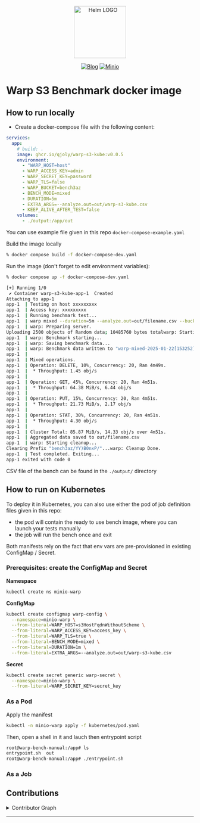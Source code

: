 <p align="center">
    <img src="https://avatars.githubusercontent.com/u/82603435?v=4" width="140px" alt="Helm LOGO"/>
</p>

<div align="center">

  [![Blog](https://img.shields.io/badge/Blog-blue?style=for-the-badge&logo=buymeacoffee&logoColor=white)](https://une-tasse-de.cafe/)
  [![Minio](https://img.shields.io/badge/Minio-red?style=for-the-badge&logo=minio&logoColor=white)](https://min.io/docs/minio/kubernetes/upstream/index.html)
  
</div>

# Warp S3 Benchmark docker image

## How to run locally

- Create a docker-compose file with the following content:

```yaml
services:
  app:
    # build: .
    image: ghcr.io/qjoly/warp-s3-kube:v0.0.5
    environment:
      - "WARP_HOST=host"
      - WARP_ACCESS_KEY=admin
      - WARP_SECRET_KEY=password
      - WARP_TLS=false
      - WARP_BUCKET=bench3az
      - BENCH_MODE=mixed
      - DURATION=5m
      - EXTRA_ARGS=--analyze.out=out/warp-s3-kube.csv
      - KEEP_ALIVE_AFTER_TEST=false
    volumes:
      - ./output:/app/out
```

You can use example file given in this repo `docker-compose-example.yaml`

Build the image locally

```bash
% docker compose build -f docker-compose-dev.yaml
```

Run the image (don't forget to edit environment variables):

```bash
% docker compose up -f docker-compose-dev.yaml

[+] Running 1/0
 ✔ Container warp-s3-kube-app-1  Created                                                                                                                                                                                                   0.0s 
Attaching to app-1
app-1  | Testing on host xxxxxxxxx
app-1  | Access key: xxxxxxxxx
app-1  | Running benchmark test...
app-1  | warp mixed --duration=5m --analyze.out=out/filename.csv --bucket=bench3az
app-1  | warp: Preparing server.
Uploading 2500 objects of Random data; 10485760 bytes totalwarp: Starting benchmark in 3s...
app-1  | warp: Benchmark starting...
app-1  | warp: Saving benchmark data...
app-1  | warp: Benchmark data written to "warp-mixed-2025-01-22[153252]-pkjW.csv.zst"
app-1  | 
app-1  | Mixed operations.
app-1  | Operation: DELETE, 10%, Concurrency: 20, Ran 4m49s.
app-1  |  * Throughput: 1.45 obj/s
app-1  | 
app-1  | Operation: GET, 45%, Concurrency: 20, Ran 4m51s.
app-1  |  * Throughput: 64.38 MiB/s, 6.44 obj/s
app-1  | 
app-1  | Operation: PUT, 15%, Concurrency: 20, Ran 4m51s.
app-1  |  * Throughput: 21.73 MiB/s, 2.17 obj/s
app-1  | 
app-1  | Operation: STAT, 30%, Concurrency: 20, Ran 4m51s.
app-1  |  * Throughput: 4.30 obj/s
app-1  | 
app-1  | Cluster Total: 85.87 MiB/s, 14.33 obj/s over 4m51s.
app-1  | Aggregated data saved to out/filename.csv
app-1  | warp: Starting cleanup...
Clearing Prefix "bench3az/YY)B0nxP/"...warp: Cleanup Done.
app-1  | Test completed. Exiting...
app-1 exited with code 0
```

CSV file of the bench can be found in the `./output/` directory

## How to run on Kubernetes 

To deploy it in Kubernetes, you can also use either the pod of job definition files given in this repo:

* the pod will contain the ready to use bench image, where you can launch your tests manually
* the job will run the bench once and exit

Both manifests rely on the fact that env vars are pre-provisioned in existing ConfigMap / Secret.

### Prerequisites: create the ConfigMap and Secret

**Namespace**

```bash
kubectl create ns minio-warp
```

**ConfigMap**

```bash
kubectl create configmap warp-config \
  --namespace=minio-warp \
  --from-literal=WARP_HOST=s3HostFqdnWithoutScheme \
  --from-literal=WARP_ACCESS_KEY=access_key \
  --from-literal=WARP_TLS=true \
  --from-literal=BENCH_MODE=mixed \
  --from-literal=DURATION=1m \
  --from-literal=EXTRA_ARGS=--analyze.out=out/warp-s3-kube.csv
```

**Secret**

```bash
kubectl create secret generic warp-secret \
  --namespace=minio-warp \
  --from-literal=WARP_SECRET_KEY=secret_key
```

### As a Pod

Apply the manifest

```bash
kubectl -n minio-warp apply -f kubernetes/pod.yaml
```

Then, open a shell in it and lauch then entrypoint script

```bash
root@warp-bench-manual:/app# ls
entrypoint.sh  out
root@warp-bench-manual:/app# ./entrypoint.sh 
```

### As a Job

## Contributions

<details closed>
<summary>Contributor Graph</summary>
<br>
<p align="center">
   <a href="https://github.com/qjoly/warp-s3-kube/graphs/contributors">
      <img src="https://contrib.rocks/image?repo=qjoly/warp-s3-kube">
   </a>
</p>
</details>

---
